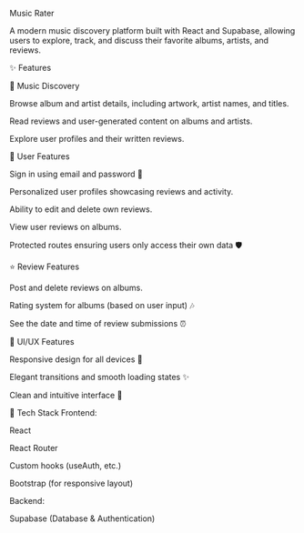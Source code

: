 Music Rater

A modern music discovery platform built with React and Supabase, allowing users to explore, track, and discuss their favorite albums, artists, and reviews.

✨ Features

🎵 Music Discovery

Browse album and artist details, including artwork, artist names, and titles.

Read reviews and user-generated content on albums and artists.

Explore user profiles and their written reviews.

👤 User Features

Sign in using email and password 🔐

Personalized user profiles showcasing reviews and activity.

Ability to edit and delete own reviews.

View user reviews on albums.

Protected routes ensuring users only access their own data 🛡️

⭐ Review Features

Post and delete reviews on albums.

Rating system for albums (based on user input) 🎶

See the date and time of review submissions ⏰

🎨 UI/UX Features

Responsive design for all devices 📱

Elegant transitions and smooth loading states ✨

Clean and intuitive interface 🎯

🚀 Tech Stack Frontend:

React

React Router

Custom hooks (useAuth, etc.)

Bootstrap (for responsive layout)



Backend:

Supabase (Database & Authentication)
